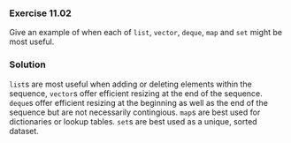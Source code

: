 ### Exercise 11.02

Give an example of when each of `list`, `vector`, `deque`, `map` and `set` might
be most useful.

### Solution

`list`s are most useful when adding or deleting elements within the sequence,
`vector`s offer efficient resizing at the end of the sequence. `deque`s offer
efficient resizing at the beginning as well as the end of the sequence but are
not necessarily contingious. `map`s are best used for dictionaries or lookup
tables. `set`s are best used as a unique, sorted dataset.
